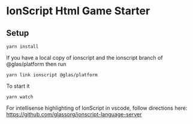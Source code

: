 # IonScript Html Game Starter

## Setup

    yarn install

If you have a local copy of ionscript and the ionscript branch of @glas/platform then run

    yarn link ionscript @glas/platform

To start it

    yarn watch

For intellisense highlighting of IonScript in vscode, follow directions here: https://github.com/glassorg/ionscript-language-server